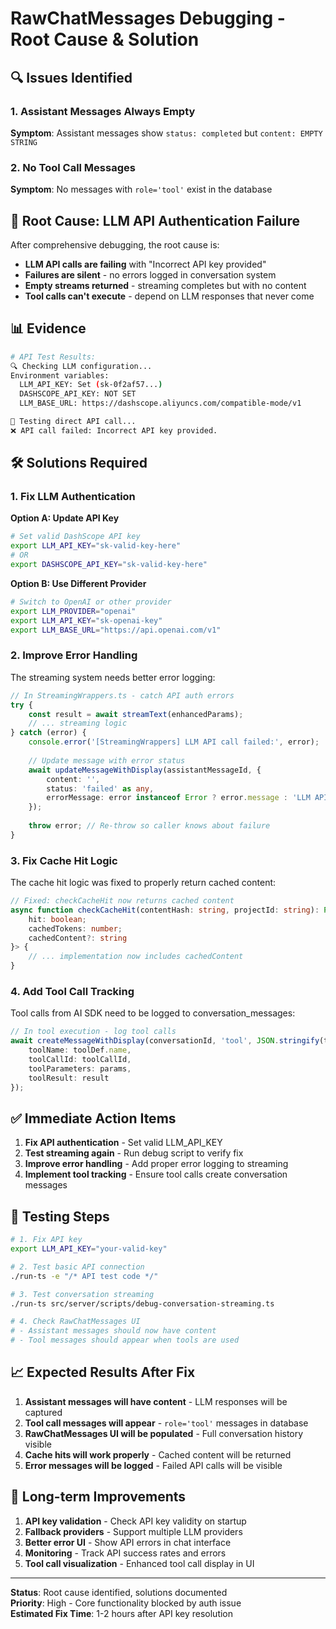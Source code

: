 # RawChatMessages Debugging - Root Cause & Solution

## 🔍 **Issues Identified**

### 1. Assistant Messages Always Empty
**Symptom**: Assistant messages show `status: completed` but `content: EMPTY STRING`

### 2. No Tool Call Messages  
**Symptom**: No messages with `role='tool'` exist in the database

## 🎯 **Root Cause: LLM API Authentication Failure**

After comprehensive debugging, the root cause is:
- **LLM API calls are failing** with "Incorrect API key provided"
- **Failures are silent** - no errors logged in conversation system
- **Empty streams returned** - streaming completes but with no content
- **Tool calls can't execute** - depend on LLM responses that never come

## 📊 **Evidence**

```bash
# API Test Results:
🔍 Checking LLM configuration...
Environment variables:
  LLM_API_KEY: Set (sk-0f2af57...)
  DASHSCOPE_API_KEY: NOT SET  
  LLM_BASE_URL: https://dashscope.aliyuncs.com/compatible-mode/v1

🚀 Testing direct API call...
❌ API call failed: Incorrect API key provided.
```

## 🛠️ **Solutions Required**

### 1. Fix LLM Authentication 

**Option A: Update API Key**
```bash
# Set valid DashScope API key
export LLM_API_KEY="sk-valid-key-here"
# OR
export DASHSCOPE_API_KEY="sk-valid-key-here"
```

**Option B: Use Different Provider**
```bash
# Switch to OpenAI or other provider
export LLM_PROVIDER="openai"
export LLM_API_KEY="sk-openai-key"
export LLM_BASE_URL="https://api.openai.com/v1"
```

### 2. Improve Error Handling

The streaming system needs better error logging:

```typescript
// In StreamingWrappers.ts - catch API auth errors
try {
    const result = await streamText(enhancedParams);
    // ... streaming logic
} catch (error) {
    console.error('[StreamingWrappers] LLM API call failed:', error);
    
    // Update message with error status
    await updateMessageWithDisplay(assistantMessageId, {
        content: '',
        status: 'failed' as any,
        errorMessage: error instanceof Error ? error.message : 'LLM API call failed'
    });
    
    throw error; // Re-throw so caller knows about failure
}
```

### 3. Fix Cache Hit Logic

The cache hit logic was fixed to properly return cached content:

```typescript
// Fixed: checkCacheHit now returns cached content
async function checkCacheHit(contentHash: string, projectId: string): Promise<{ 
    hit: boolean; 
    cachedTokens: number; 
    cachedContent?: string 
}> {
    // ... implementation now includes cachedContent
}
```

### 4. Add Tool Call Tracking

Tool calls from AI SDK need to be logged to conversation_messages:

```typescript
// In tool execution - log tool calls
await createMessageWithDisplay(conversationId, 'tool', JSON.stringify(toolResult), {
    toolName: toolDef.name,
    toolCallId: toolCallId,
    toolParameters: params,
    toolResult: result
});
```

## ✅ **Immediate Action Items**

1. **Fix API authentication** - Set valid LLM_API_KEY
2. **Test streaming again** - Run debug script to verify fix
3. **Improve error handling** - Add proper error logging to streaming
4. **Implement tool tracking** - Ensure tool calls create conversation messages

## 🧪 **Testing Steps**

```bash
# 1. Fix API key
export LLM_API_KEY="your-valid-key"

# 2. Test basic API connection  
./run-ts -e "/* API test code */"

# 3. Test conversation streaming
./run-ts src/server/scripts/debug-conversation-streaming.ts

# 4. Check RawChatMessages UI
# - Assistant messages should now have content
# - Tool messages should appear when tools are used
```

## 📈 **Expected Results After Fix**

1. **Assistant messages will have content** - LLM responses will be captured
2. **Tool call messages will appear** - `role='tool'` messages in database  
3. **RawChatMessages UI will be populated** - Full conversation history visible
4. **Cache hits will work properly** - Cached content will be returned
5. **Error messages will be logged** - Failed API calls will be visible

## 🔄 **Long-term Improvements**

1. **API key validation** - Check API key validity on startup
2. **Fallback providers** - Support multiple LLM providers  
3. **Better error UI** - Show API errors in chat interface
4. **Monitoring** - Track API success rates and errors
5. **Tool call visualization** - Enhanced tool call display in UI

---

**Status**: Root cause identified, solutions documented  
**Priority**: High - Core functionality blocked by auth issue  
**Estimated Fix Time**: 1-2 hours after API key resolution 